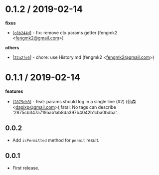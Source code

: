 
0.1.2 / 2019-02-14
==================

**fixes**
  * [[`c8b244d`](http://github.com/eggjs/egg-parameters/commit/c8b244deba441e245acbf1c5a95e135005e2ab83)] - fix: remove ctx.params getter (fengmk2 <<fengmk2@gmail.com>>)

**others**
  * [[`22a2fe5`](http://github.com/eggjs/egg-parameters/commit/22a2fe555ff2dcd5bd4c80fa0138684d9753262f)] - chore: use History.md (fengmk2 <<fengmk2@gmail.com>>)

0.1.1 / 2019-02-14
==================

**features**
  * [[`2875cb3`](http://github.com/eggjs/egg-parameters/commit/2875cb347a719aab1ab8da397b4042b1cba0bdba)] - feat: params should log in a single line (#2) (仙森 <<dapixp@gmail.com>>),fatal: No tags can describe '2875cb347a719aab1ab8da397b4042b1cba0bdba'.

0.0.2
-----

- Add `isPermitted` method for `permit` result.

0.0.1
-----

- First release.

